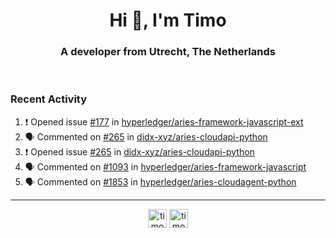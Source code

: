 <h1 align="center">Hi 👋, I'm Timo</h1>
<h3 align="center">A developer from Utrecht, The Netherlands</h3>
<br/>
<!-- https://github.com/rahuldkjain/github-profile-readme-generator --!>

<!--  <p align="left"><img src="https://github-readme-stats.vercel.app/api?username=timoglastra&show_icons=true&count_private=true&" alt="timoglastra" /></p> --!>

<!--
Github language stats
<p align="left"><img src="https://github-readme-stats.vercel.app/api/top-langs/?username=timoglastra&layout=compact" alt="timoglastra" /><p>
-->

<!-- Codestats language stats -->
<!-- <p align="left"><img src="https://codestats-readme.vercel.app/api/top-langs/?username=timoglastra&layout=compact&language_count=12" alt="timoglastra" /><p>    --!>
  
<h3>Recent Activity</h3>

<!--START_SECTION:activity-->
1. ❗️ Opened issue [#177](https://github.com/hyperledger/aries-framework-javascript-ext/issues/177) in [hyperledger/aries-framework-javascript-ext](https://github.com/hyperledger/aries-framework-javascript-ext)
2. 🗣 Commented on [#265](https://github.com/didx-xyz/aries-cloudapi-python/issues/265) in [didx-xyz/aries-cloudapi-python](https://github.com/didx-xyz/aries-cloudapi-python)
3. ❗️ Opened issue [#265](https://github.com/didx-xyz/aries-cloudapi-python/issues/265) in [didx-xyz/aries-cloudapi-python](https://github.com/didx-xyz/aries-cloudapi-python)
4. 🗣 Commented on [#1093](https://github.com/hyperledger/aries-framework-javascript/issues/1093) in [hyperledger/aries-framework-javascript](https://github.com/hyperledger/aries-framework-javascript)
5. 🗣 Commented on [#1853](https://github.com/hyperledger/aries-cloudagent-python/issues/1853) in [hyperledger/aries-cloudagent-python](https://github.com/hyperledger/aries-cloudagent-python)
<!--END_SECTION:activity-->

---

<p align="center">
<a href="https://twitter.com/timoglastra" target="blank"><img align="center" src="https://cdn.jsdelivr.net/npm/simple-icons@3.0.1/icons/twitter.svg" alt="timoglastra" height="30" width="30" /></a>
<a href="https://linkedin.com/in/timoglastra" target="blank"><img align="center" src="https://cdn.jsdelivr.net/npm/simple-icons@3.0.1/icons/linkedin.svg" alt="timoglastra" height="30" width="30" /></a>
</p>



